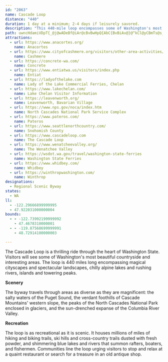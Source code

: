 ```yaml
---
id: "2063"
name: Cascade Loop
distance: "440"
duration: 1 day at a minimum; 2-4 days if leisurely savored.
description: "This 440-mile loop encompasses some of Washington's most interesting and varied areas: cityscapes and landscapes, islands and rivers, and alpine lakes and towering peaks."
path: uwncHdamiVDpT{_@j@wADeBf@iAr@cBvBwHpQ{AbC{BvBiAv@}@^kCl@yCBmTs@s_@uBgASqBo@cFsCgDy@qDWwNf@i@NSLy@pAoRpZuyApwBwJzMmBdDgE|KyB~Io@`Ei@zDcA~JcEri@o@bGy@pBY^}FhFmA|@Wf@CXB\j@tBCj@b@dBZRLd@HlAM^_Ax@mFbDaMxMmA~A_A~Ao@rBc@nC?fUb@nj@NrDrC|_@DzCIlCOrB_ArF}Uxo@wGdQwBrE_DdFsEnFw[~Yc`@b_@sB`CiDzFo@pAyA~C}ArE_BtFi@fC}@vEe@bDYrCgCh\iGv{@uIllA[rHHlEXrDTlBx@zDbAxC|HbRhCfIlBlHrBlKh@nETxE?fEYnFUbCwAfGkBxEoBzCwAzAoAbAwT`P_CfCs@`AiBlDo@pBi@zBi@dEUtDY|t@HvE`@nHpDnYt@zHRtH?xCmCtjAYpHe@hFc@fDcGz\_@fDYtEMlIJ~G\tFxHd{@LxDBdHUtHMdBk@nFc@zCoApF}EzN]xA[zBsC|X]zBe@jBk@xAsBdDib@fk@mBtD{Odd@sAdD}AfCoCfDuAjAeKnI}C~A_cAlYiCh@{\nB_AVcLfGaA^uAV{{ACseAQiBPiQjDeE~A_HnFaBdAgCr@kKrAaKQaIa@sBk@_OuHcDg@}CNiDdA{IvDmIzCcPlGoXhLeIrDmCxAyT|P_BbB_LjJ{RlOgElB{NdF{DnBsBfBiChB_Bz@iCdAwCl@oXfE{mAxQyOfCua@nHaC\_i@fEyBj@gDhBuQfLqAxAu@jAkInSaAhBiAdBwBzBwJ~H_H`FyDpBmFxAcCf@m\`FgClAmBdBuBpDmTnd@iB|CcCfCeQnNuEfEa@p@y@bBeI`Vu@~AoArAoAf@mBP{[CqIVy_@?sB\w@^cBxA}@tAq@dBc@lBYrBEfBCxEUpDc@tBiA`DcBpByBlAyBV{`@FmCfAmAdA_B~Bm@~Ag@~BMz@SlC?pAv@bg@^lQsA|\cCbZEvAJpd@AlII~B_@hGmA~IiA`FgFpRsCxOuA|Mq@dK[pQBvgCDnEXrFXrDd@lDbAlFlFpRx@rE~@jITtEHzFEdEUfGi@zFw@zE{@~DcBfF}@|Bu@`BsA~BuAtBwBdC_DlCc^zVyl@~c@kEbC}Bx@iF~@gFPuAKaBs@y@s@_AsAuBaGwCgHcFsJg@qBGs@CaJJsCZiCVkGRmKEiBMcBu@iFYkAk@sAgC_DaYie@[_AsA{G_@eAc@m@y@}@y@_@_BYsh@?gCWcA[iBkAuBgCwTw\mJaOs@iBqGsR{@uB{@wAeAmAaF_Eu@{@s@mAeAyC}@sDcK_d@wBk_@}Hm`@OuJYcDe@_ByIwUqAoCwBqC}@u@eAk@yM_EkRuC{KqAkIm@a^GsC[cAg@e@o@]{@[{BA{IGyAUaB}CaMwFaS_CcKs`@KoCg@gCmAkA_A_LsJkM_MwC}CwYo^uQkTaOiRsb@_h@gIiKgCkCeBsAkHoEcCc@k^sDcFKmAHm\tH}D^gCDmCGuCWuE_A}FuBmC_BoBqAcJoIyQiRsB_CaByC_AkC_AuEsEqYUmAiA_E}BoEyB_Ci@c@sCoAcCe@e`@SmA@aCXaBh@cCtAsAxAy@fA_B~Cc@jAcAhE[dCUrE]rhBKdCS~Ca@bDw@~DeU|v@y@bC{AvCu@hAyClCmi@b\aA\eATsBFyAY_A_@sCkByPeNiAw@cC_A_CWsOHyCIuMiAaIeAsCeAgG{EwDmBwK_C_UgEgBQkJA_CKoD}@}KoE{@SiAKsA?u@JsCz@cBv@gAToBOcDyAo@KgI?kIPy@`@}FtFo@|AcAfE]fAaA~AeAx@aCfAgANyAQ}AeAsIuLeAkAkFyC_AuAw@gBMeDNmGIsAi@yBoAgDW_BCeA@uBv@eFF_A?y@GmBc@_Cy@kC}@{DW{CaC_p@o@iGaF}Uo@mCs@qAa@g@sAgAq@W_Gy@iBm@iAm@w@q@uAgBs@kAiCsHqG}ScGkR]i@_AaAyCmB}Bw@cBSo`@?y@EkAYo@_@mAkAc@s@yF}MwB_EwAaAsN_Gs@GyARiAr@}FjEcA`@u@Fs@Ei@My@a@[Sw@eA[k@YgAsE}Z}@gD_LcU}@_BkBeEmFeRqIg[{@}B}@_Be@i@wB{AeA_@iAS}a@?cIKy@G_@q@I_@Eu@n@}Bb@aCZsCTmEFgFDoZJ{Fl@gGpM}n@\wC^{FCsHc@oG{O_jAo@mFM{DAcEDcENgDx@mH|@_FzQis@jPyf@fBgHlBiM~PsrB~AiT`Gor@tMcpAfHat@t@sIRuD^_LTeQ~@cdBNou@o@kPYwD{B}SaEwXoBoKcBcNk_@saD}CeWiBiLcEoT_GcXeBiHuNkj@_Sqz@mEcQqFiVsRwy@mCoKOQoEgSiAoEi@_DIs@HoQaUYqOEHwSDe{@a@kDqDiOsTeaAsBmI}FcWcBsFcPsl@iHmZmFoRid@ccBgd@saBiDiNuJc]mFmSe@{@}@s@i@QqPGyBKi@k@Yk@Su@AcZFq}AQ{Ei@kEsAmEyCiIuKwYaKcYe`@qeAgYkv@eBkFmAoFy@gFo@sHmCgt@UwJcCso@wBcn@y@gImI_i@c@yEO}DN_IjGedA`A_J~I}s@vDqVhCuJp@_DxAmIf@aGJyCE{Go@oIsCmSmAqJ{@mJyOaxA_AiMYmGUgJEiQxCamBPaOBaNe@iRmC_h@Y}MDenDOgQWuNa@yZHk\d@uL|@aODmCX_bAXal@h@gKzAuLdJgj@lA{FzByGzHwPvBcEzBcIhAiHV_GBkCMaGiTspDgH{mAaCc^qK{jBuAsPs@qI{Geh@oJsr@M{AeMqaA}To`BeC}VQoDWcL?yITuMtBoVzEga@xAcODkHYuIuBoK{G}WmAkLRaJjEqYj@}HEsD_@_GWeCeBeJkMcg@_@}EOcEEiDDqD^iEj@yEvT_aA|CmMhAmFr@oGp@yHnIapAjA}RBkBEeCSaDiA}Ec@wAsEaIy@gC[gBI_BDsDjB{QlNapAr@mH|Egb@hCsLlD}JhGmMfDyElD{Dt^k[pLsJnAkBrBmDvDiH~AqCrAyDTaCpEun@pEwr@t@gOtA{OlAgG|CsHr@iEJkDEiEoB{PF}B`BiJbFwTfGgVlDyThAgGhBgFTqAfC{GrE{G`LcSjHuLx@cBlE}GxEgGrUaPvCaCjJgLnBgDpGuMzCkItFkPzIk[|HyUtAwJrGotAZoNCwD_@oHsAqSO_IO_VNqExA{G|@sC?oHOwBc@gBgA}CuBiHc@_C[gAIyAXgBx@{K[yFcAyF]cIHeB?iPYqCkLaZcBeG_@eCEk@?}Eh@}U?eCImCiDoMc@gHf@mFpB{Ix@yBbAqEVcBJ_GSsEm@aE_D{PeQcdAgAiFsE}Q_BeFiDsLmDwMsAiGgDsKmCmHuBaHyAmGqAoH{@mK[{HP_GHsH[{Dq@cOyAuJu@_J?yDJeCFiDM_DoC{PaJe^gD{JcDoLqEiRm@{DJiXJyCHoODuXR}PEsDIm@Og@wBqCgIoIsEyDyCgEmBqBkFgCoFaEmC}AgBs@wKcCy@o@}DaBeBaB}MiQeFaJs@wBaFiQ{BaHgC}LsAmKCcPvA{U~@}QN}[EwZaIJsTMcACuBa@qXoIoDyA{CoBcGwFiByAqFkCcDa@gJIsN{@uDm@aGsBsAk@iFyCqH_DqCgBgJyIkJwGyVsVqIcI}EgFqHsGyC_A}Cm@cUyAmUmBk@KgAq@cCoCiA_AyD}@wEAiEmAwCyAsCeBqMwNyD_C{EkEyA_CqGcMgL}Sm@kB}@yDc@uEm@_a@WgCuAeH_@eC_@wMWeCeAaF{@aD{BqGiEqNe@_AgG_JeFoFwNsHmCgAsEyAiAs@mDuDcFwDmAmBuB{FgAsBoAcBcE{GmBiBcIcFaDiA}A_@qJ?yCFkIj@uB?i@KgB_AuEa@y@q@mAmBgCsFkCcKm@yD_@sDe@_DqAkEKqFc@_Bk@i@cC{CoPiM{FuF_DoCcEwByCwD}AuM[iIWqB[mAiAgC_H{K[w@i@gCsBwOEsE_@}FWcBeBmHmCmIuAwBmCiFsBuC_@cAmA{BkAaDYeAi@_AcAeBsBqCyCcBsA_@eA_A_@k@aBgE_BaDyAsDsEyHuEmEaLgNiG}Gw^_d@eBeBsHmGiDuDkJiRmAsB{@y@uIaMsCmE}FsHcAeBoB{FkE_KuRcSe@{@kFsHkAsBeDsHiAuBwa@{t@uOcYgBoD[}@g@oBQqAOsDZeUXgD|AwKnBs\d@oPUkEo@aFcDiUoAqHsBsNOm@a@Ke@_AeCKkHjB_CAcAOiBe@yANwBCsDd@gBg@iA?{APgACoC_A_A_AyA[oACy@Og@Ui@o@uAwCm@uCuAsC_A_DcA{AgC_Ck@_Ai@qAOmAEsANaBZyADw@q@yFcAcEs@}AiBuCo@eBwA}LeFuQ}AyBcEaHi@sAoAeEm@sAo@aAcAkAeCsBc@e@sBaDoAaCgA}C_@{Ao@}AmBaCyG_GmDoDcAkB[{@]mBYsF_@yCcAgCuCmES_AHiAxBuFn@sBHm@HyBUuEyDiY}@mIGaDBsAh@eGLaH?eFS{Cm@sBqAuAqA}@u@{@[w@WaAUgDsAgJyAkByAyCiCoKIk@DsBNaBr@}DHaACq@UmBEoADqAh@mCDy@EmBsAsGe@aDmCsIc@eAUSy@mBi@_C]gDu@qDsEqRsBiFsFmRaGcJcA}Bo@gCYsDSmEByD|Cai@_@kCc@mAu@eA]y@Kg@MsBHgAh@_Bl@g@xBcAnBoAv@k@xAsBJ]RuBCyB{B_JSuBDy@R_A^q@nDgC~AyBpB{DbAgECqB_@gB}AyCuBmCkKgHm@s@kAmCMsBBkBDs@n@gDrB{HxBmC`@qABg@?sBq@kGIeDEwDIyBoA{J?w@NgAZgA|CyD|AyDnBmC^w@fCmJ~B}H^k@lEgDbAyBj@{BNYr@u@bA[vCWt@StHgFxBm@lCe@jEY|UgC|B_@l@Y`CwBfBiCnJyPn@g@nAg@lEkA~AyAhAwAhAuCb@_BPuALqA?_CSaE{@yDmBeFsDwNi@yAe@s@c@ScAFiC`BcBt@}BZs@DaAKsCeAy@BaUlB{@RsAp@cC`Be@Js@?mAQeDaCq@Se@?k@?mATmHjBy@Ks@_@uAiAw@I}EHaAR{Ah@_CtAcARu@@iAk@cAaB_@sBEsAD{GHkBN{@XiA^m@nBsA|BuBn@}A\aBJeADeA[uCsCgKOqCa@uB{AsEYyEUy@aCuDkA_CwDmKo@sAOGm@?s@JuB`AyBr@sD?yAW}Am@_D_CcAmAgAoBQq@_@aDs@eIYoBi@}BwB{F{AuHUyCYqAg@{@a@k@qB_AiCUe@Wy@q@uAiB}@w@iIyC_GsGc@m@k@gBqBkEiGcDu@y@i@eAi@sB]qBoEih@IoB?uBHmBTeB|BaKj@yERoIs@i]?gALaBbD}VzBmJpGkVf@kCz@{GvCk`@V_B|CmL\iB^_FVaB`AwC|CiF~@_CRs@d@gFd@sD~Lo[h@iLT{A\kAn@_BjBmDzD_J~@iBnB}FpEyUfGcZrEuQHgAbAuGnAyClB}DlAuEjAoGhCmQrC}On@_D~AgG`CgGj@mBb@mDX_FrA}MnAyGbBcHf@cG@}CEs@]cCoAuGU{CCcBNwIUqEi@sFMuBBgFx@aLh@mENs@bAyCzAyCrAsDr@{CH_AD_DAs@YkCSy@cBaE_AoJYaGA_EDaEN}AdAiFXcCHsACoAK_BWgA_C{HKwABgBPkBdBwNFcBCaCEyAOqAyC}Mc@mG?uEOmEYoSh@mIDmGu@{JCgBHmBt@sCb@s@|@_A~B_Dx@eCZ{Al@_BpFoKnAkHbAgEn@gAlDkEp@mAjDoLb@wBj@cERi@n@oAh@e@jB_Af@a@zAwB|BiKZg@jAw@`J{Dn@w@x@uAjA_Ej@aAp@w@|DuCbDeHbAkCnA{BdAaAdF_Bp@k@r@_Ah@mARyBN_D^yA^{@rA_BxBy@bBIh@MnAm@fDmEhA{@fK_FzJ_E`@Y`CsCn@e@|@YdBKvAPdA?x@S|GyDvDwAjIoEpJaInBy@bDe@|C_Br@k@r@u@tDuG|ByCrAq@pE{@pAu@fBuBhEmHxFuHlCqEn@aBjCcMx@qChDaDhAsAx@}AbD}I`BmCz@y@zLkGr@S`A?jDh@hCKzGgCjBWxO_Ar@]hA{@dAg@hEY|@]rEmFdIcFtDkB|NgLrBaAjM_E~D_B`CgB~U{SfBaArGqBfBgAnByBvDaHxBaCbAw@nTuKbAm@xAqAjB{C\y@d@mAfCqIn@aB|@gBjCyC~HmElAaAp@}@fBmC~@yBxBaIx@{BxAsCbEkGfBaCpBgBf@]vG{BhB}@hDuC~@kApBaEhCmGlCeF|E}GhCmErCyDrRwYhQaWdFgGrLoLnCcCrCqA`GmA~WeEvCm@rAq@zHoFvH{F`IyGrBeC|JuN~BoCpCoClDcCnEcC`FiBrF}AtBiAjBkBlAkB~AgD|DiMx@wBbAoBrEeGjNoOlCaB|CaAdD}AxBaBfBmBhB}CrAiDrAeE~CuObAiDrAoCrAaBh@a@tVuQp@_@~@YhBQvHKnASrCeArSqNz@_@pAg@xA[dLcAtA]dAg@tB_Bz@kAx@mAdCmFhAsBtCoChBeAbFyB`FsCrHgDhOsHtDsB`AcA~A{BlBuDdBsFvHcYrB{FlAwC|LkSfF{HdN}UnIgNrByBrCkBzAe@fIwAvDQt_@e@xO?~BGfBc@rBkAtBgBlEyEt@s@|@g@nCw@vEa@pBm@dA_Al@_A^{@x@}CN_BDcBe@{T?aGf@{Nj@iTZ{GX}DToBrAaIxC_OfHkUXmBHaB?mAOwA_A_CyJaMsBoDoFyQmAgC_AoAkOuPiDmEyL_NcKcQkF{J_JwOuAeDcC}IsBwGwAiFmGw[{@_Ei@yAi@mA{JaPoAyCiAcFgD{Qk@mDOwBE{@f@oWr@wLR_B^}AdQg^h@q@lEgCfK{EjEkCvJuKjAgB`@sAFq@AmBMy@a@sAYk@s@k@s@MgAPg@Zy@jA]pA{@pFmAhC}@`AuGrCgEdAoBTmFOoKsBcDw@oC{@qZuMiAo@cBsAwJeKaDuB{J}FmFsCyEsBuo@w]sEwAoIiBcJsA{HNqKh@qK@qBPuTrEaFtA}EjB}@j@aB`CgBzEeAlBg@d@{@d@sBLcBg@cAg@cTgNoEaCkFcC}H}C}EeAoNs@sEsAsEqB}AeAy@u@oSc\uG{Je@kA}A}EaAqCyAsC}@kAiA{@aIaFqKmH}@}@cAuAqAwCy@_Ck@oCa@uCiAsLk@_Dy@eCsFwJmSk]oByDkAsDk@wCmHs{@M_FBgEdAm\DkEKuH}Ceh@[oBmCsKY_CEyBXwQCsAcEek@OiCCyC?mDHeEx@sKbFih@vAgUxAeZNoFImDe@_GcAaJIyABsIvGsa@tA{Jb@mBnBgG|@kBxGaLh@gA|AaFhBaJbAqDtAsDpHwObAsCj@{CrA{NfAqIfJsd@TmCDiCAkCSaC_BoMSeFRgEXsClGw\bAoJZkGBoKIcLJiOa@yEi@aDqC_LkAaCcCsCs@eBy@aEsBaL_@aFu@aOS_CUmBm@aC_DyImCgH{AoCgDyEaEmEcCsDsAaDu@wDo@{EwFaq@o@aKOaIIiQ?iMHeEJaCb@{F^qBXeDnAuGbCiJ|FoOfFkMf`@e{@`AuCn@qCr@uGj@aK~@uF|DqKvZ_~@~Km[tAyClAqBdLuL~PcTzOoOr@y@bAkBx@aCj@gCdIed@^eBx@_CrAyCtAuBdHuHrHyGdMsLtCiEhAqC|@mC|D}OhAwD|AoGt@{BhB}Ej[ii@rBaEnAyCzHw[xDgQ|CwLlAeErGkPzIaWv@gEJaBJuPNmE~@yHjAaH~CoKrEuFbEkDzOuIzEmBbD_CrDgFlAgC~@kCbByHnA_EvGmWhCsK\yChB}RhAyFfHkS|FgS`H_XdZeeAdDgMrDcLbAeBhBaC`L{K`EqG|MsX\eAnAoGfDqL|CqJrCyDlG_GrR{OlGuE|FaB|EyBfHmEhB_ClCkFjNm^vF{OfHqUbB_FfM_X~GmLlI}LbDsFrCyFrB{GnAmHl@mJd@mKl@{JxAoHhCcJnCsIpE{T~Pwr@fIq[fCuKxAsI^yKbBqPn@aECqAKy@_AgDcAmBh@eA~DmMvAaCj@yBd@sChHcPT_BH_@NKNArAhAxBtAl@Lz@W|@m@zFsEpCmAdMe@bAYdMsIbKoEpC_B`NiMpEgCzPyG`GyBfKmE~PgKbCgArG_BtFE|W`AhXn@vCK|\kCj\{CbDcA|As@~AiA|R{SpIuJr@kA|KeZfCmE|FmG`VoPhDyCrIaKjDgDbCeBrEeCbEaAnB]|AIhNKbCc@rKoCvC_A~QwA`Hu@|Bg@lEkBjA_AnLiLbD}BrCoAvGyAfEkArUgFpBs@ld@y\nW{QrJkG`GaClC_ArIaB`Ge@lBEtSKnBYx@YlAe@hBsAt@u@xAsBpB}Eb@aBj@sEfBeSxB_RlHor@v@}FtAyI|C{MfL_\jYyu@dR{g@|A_CtC}C`SmQbFgFpi@mg@nSgShBmAvGoD~b@cWpH_EhQ{MnC{A|CkA|AWjNUrAY`JkDp@Q|@?nDVro@nIdBn@xArAvAzBlIvQdAjBrSvUbBvAjHbEbChA|ItCjNrI~G|E~DjDjHzGxLfJtUhPj\vThApAt@dAvBxDnAnB~KtRdBfCxO~MjNbPh@r@nAlCd@xAfCxJlAlDt@rAvBxC`JzIdDrDlBxCxAtCzItTnEhKfDzIfGlOdBfFjDfLd@nArA~BxGrI`ClCnA~@bC~@|Ad@vJlB`NzCdEDlLQhs@sA|DVrC^vErAzBdAzd@xWjExD~KlKlBtAhB|@|AZdy@`MrDKjCgAn@a@x@y@hAmBx@wBj^_cA|Uuo@nAqEd@}CXeEBsDIaCYyCcB{LEyET_D\gBj@sBrAeC|AgBbCsBxFaDrAe@rDy@vBSxBCnUp@|OpB~BFvDSxCy@rZ_MxRiKlMiKvHgHdCqDzEwIvCkEdYq^dGgF|DoC`MyJjBmB`CgDhB_DvTsc@rCuGdBwF`Vq{@dCsIlAmDxA_DxDuG`VeZpAsBx@gBfBmFdAqGb@{FDyHEyUBmGJ_Cb@eFn@uDtAeFlBiE`GmHb@y@t@eB~@{D\sDxFy_Al@iUl@yFl@aBfAsAdAy@fBUxDAxAYh@Wt@m@|@aA|FaJv@w@dBoAdCy@l@CtCLvA\rAl@xBpBrArBlAnDjBtKd@hBlAvCv@nAdC|At@PbPbA|B[jAg@lA{@x@eAbDmF|@y@nAm@nBO~@Dtl@jM^@hAKpF_CnBm@xAAhCh@tGjCdS`J|BxBbAlBVdA`@fCtAbRh@xKh@fFn@fB^r@xAxAdAj@fBj@|E~@fDLxAMnAWfAk@jAaAdA{A~ByEdBkCnB_CbC{AlC_AzIqA`Ja@lHw@rCu@hCqA|@u@nCeEfEyI~@uAxA_BrBcAhB[bA@vDv@nBD|AYdAs@vHgJjMiQ|CsCrDyEfAuDj@_ExBiUXgEEsCUwCm@oCYs@cBgDgOgScB_D}AoE[eCYkD?mEj@kQ\aFj@_El@sBfKkV^}ARcC?iAOoBc@kBg@gAoF{Ho@}Ao@gB_@qBYiCEsBFgGr@o^|@_\DkAb@uDlA{Fz@sCrAyCbBgCxAcBbDsCxAs@xAe@j`@qJlBkAvBeBnAmAbDyDlCmBbD_Bn_@iOnFmBfCyAt@s@xBcDd@aB\gB~@{P~CoW`BqKlUe_At@}BdL_X~@}ClAqHnD}Y^eEHsADgFEgBe@kEWyAq@sCo@{A{CyFeAmCy@qCqDyV`HeH~I{GbGgDvDaBbF_BzGsAfIsAbf@sJrlAuV~KuBpeB_^~O}C|E[nC@lDPdHlApl@tPnDxAjPfItDlAzAJvAC~Ci@tOqIfBo@dB_@rAKnC@dJhCxB`@`CLnAGrDqAhCoBbP{NtA}A`DcE~QcXtGaJ|AgBbCyA`Bk@bB]nHo@fDIhAH`Ef@~NjCxEfAhPzCdDd@xJdCxE~BlCfBvKrIbC`AlEvAfBTbFLjKo@fGS`Z_@xBDfEn@jBl@jCnA`F`EfArAnBdDtFhK|EhIpHxJ`GfHtChEzBvDf]nv@bFhI~MzQ~CzD~MfRrUxXbDrDbDfC`EvBnAd@lCl@bFj@hB@~BGvQ_BbDq@`NmDbC_@rCMhA?fDVlInAlEd@bC?bUsA`FK~BDhOdD~`@nKnTdFzGtB~Q`JvEtDbDjDlKhMrBlClHvIfChCbB|BhDlFxAnDp@lC~@dAV`@tG~NrAtDdA~ErAhJZlGFpB?nIQnm@P~DTjC`@rCdAhEt@pBt@rBbBtCvClD|GxExC~BxEhFtDbDbDxAbXnI|B`@nBJfFEdCHfQ|CbCv@rBdAnXhTpChBnEjBpXzEfCx@~R`MfH~DxAj@~A^pBNtCBfF]h@MrCmAnDgCnKkGpJaFvBeAhAYxB[xAEbCP|Bb@zB~@|q@j^bEjDjNnN|B~ApEtBfCjBfQjRnBjBrC~AvQlHzd@jZd@`@vAjBdBvDtIl]fHh[fA`Gp@bFl@dFn@`JXrGJtGBxGUd|@Cjb@NfK`@zKl@bJ|@nJx@fGhBxKdd@lyB|TzkAvFd[hAlHx@xG~@zKTtERnHHjIGzm@GfHOzD]`Ek@dEiAnFgCfJiB`EmF~IeAxB}@`CmBzGUjA}Eb_@sAvMi@dIy@nm@AfHJlO^jOt@hOfAdOn@tGrBhPhCbPbDvOzDlOnHbVlQ`m@xt@tcCdEpMhGlOdCrFjGtLtC|ElDpFpGzIpEfFfIlIrInH`JnGjEjCrFrC~ExBnGzBzKxCvIbBzn@pKbAXtOpCrE^~BK`Ca@zBy@vBqAfCyBlPwSpDeDbBgA|B_AlD_A~t@uLzBeAdAs@|LoKrAy@~Ae@|IwAzBAnBRr@R~@b@|HtFnBx@`Dp@rCLfUw@dBH`BXjCjAvAbAnArAlHzIrApArDjCxDhBl`@lNrCdBzb@pb@~B|AfP~H~CfC|CpD`K|QlA`BzCrCzBlAhDv@`FPlm@@|YJvFp@vAZhFfB|Ax@vE~CbF~E~PbUt\nd@|A~AfBhA|B`@nADr|AfAbPDrDa@vDeAzJkFjBo@fDk@|BKrBD~AV`XnGrz@nTnDtAjFrCfIbFfElB~b@dNnEpBlCxAfEtCnaAt{@nPzKfl@vZ|Cz@~ANrBElBSpNcE`EUnCJlANnCr@lAh@hC`B~BxBx\f_@~CdEnBrDbBlE|@tCrQjo@zOfj@rAfDn@lAhBlCjKfMxAlAxAx@|Aj@te@fLxDrAtDxBbDxCnAtAlCdEjOb\r@tAnBzC|@hAfCxBdAr@vCxA~DlArDXvvCRbALvA^dB~@~NrL`DlBpBt@pDb@hUdB~ACbC_@`IgDlDg@|CIv]JfAGnCk@fDkAb@N`@f@?rCKlAw@vByFbLm@x@k@`Bc@~BsB~h@_Cp[mDja@WrFGzC?fDNxEXnEr@`G|Jnc@TTxArHHr@hB`JRrAL~DGvBUlBiA|FCp@cAxEs\noBqBzNiDbYyAhKa^~oC_M|aAqAvGoBdIyC`KyDbKgFrJwKpQqK`RwDjEgBtAqBjA{DfA}Fr@mGd@yCd@aExAgGjEyTdQgIjHgD`EwB~CkDfHqAlDgI|ViVjw@kE|MiCdH{@jB}DhGyAxAgDtCoChBaFrDyAlAcClCsBxCkLpSoBjEyBvIqFlXcBnJ[rBYfEStHZtKvGji@ZfDCrFYrCw@hCaBdDoHlIaAjBy@fC]fB[~C}Cd`@yBnNmEtQqEnM}DhMaLh_@gBhJu@fF}AbOe@tKUdOP|JzDrbAx@rOz@|Sb@nGd@tQBpEOtIu@bPIjB_A`Km@fE}AxHkBhI}AlFoTrm@cUvk@yKzRcKvPwAdBwGxFcHhIoDpG_HvNI^ePb^cUff@o`@h{@uAhCq@~@oElEqWlO{AfAaB`CiBdEuBxIm@zA{A~BmA`AcDjAc@@wLi@{KOgDj@yAl@wBvAuA~Bs@nAkApDc@zB}A~Kk@rBk@tAad@fu@mCrFuCnHcCtI}CfOsB`HiAxCwEzJyBtGeNle@{EzP_EnMy@fEI|Fl@bJjBfGrL~Y`MrX|EvJ|NpWzBbFfExNdApCvCtJdApER|CIjDYtBwBrLGrCNrBHx@f@~A|AdCl@lAz@`Db@fCL|Ax@nEhCjInAzFbCnOZtCAlMDzJEzGGdA[xB_@xAeBrFaC`Ge@r@qBfBmDlCaAxAmAlC_@n@cCxBuHbEoHpC}@f@qFrFmLlFsCr@cD@aC_@uBBqEx@{@^q@l@eF~FgAz@o@PcCJsBe@sCY_A@_Bh@sCrB}@RmBR_DJsAd@sGbE{FlBsHpB_OdCmBt@kH~Fo@fAoCdGwAlB{AjA}C~AiQlAgHzBsBf@kBVaG@iAHwBdAmHtEoAd@wFrAqF~A_@@e@KsBgAeI}Go@]aDkAyHaBgBkAm@u@qDsFo@eBmA{Em@yAe@y@uBgB}Au@iBA_ALsB|@eF`BuDlByAvAcCbDmBbB}@l@u@VeBTwEXcEJ_M@mCt@{@l@sAfB{DzGu@bBe@f@sA`CiAjCyAzBiCvBy@TmAPiAE}Ey@gHy@m@?_A?uCrAgCdByExEmAzAsBxDmFbPi@~@_AjAmAr@kC^y@@_IUq[gGsIk@qDsA{BWgDBug@zAuZp@wARwA^cGxCeAr@{HhHyCjDaBdCeLpU_FrIyAxA}A`AqAl@aCf@cDHmDc@}PuDaSsGaIaBgIkAyHaB_JeCwCm@wC}@qEmBej@sSiEe@eOk@cB?sC^aATuBvA}CzCeDbCqAl@sA^iEXsDQib@mDkLm@ay@gBoFEuMZsHv@aFrAyClAmD~Ck]hUcDbCs@|@oAtBi@pAu@rC}@xGc@lGgGzjAiAtOuAnOkFd`@UrDMhE?nCJ`Cj@bI`@jCjDhOvDlOxBrHt@pFRxG?pCIfDgAnIeDtNqHjYsDlQqFnTsExRuIt]}GhUmJjZmB`HqHhViBvGy@pB_FtQoMzi@_@lBcB~GyJv\gIjZsBrGkDnMgAfGe@bFOrESlQ[xEYtAaBrF_ErIo@hB}AdGYdB{@rImCbg@E~GJdCXbCfEtThB~Ht@xBfGtKt@~B`@nBP~A?xEu@xT?hCPtCf@jCd@zAnArCvA~AbBfAfGbBxBfAzB`Cl@pAd@~A\fBPzBFpBy@~VC|BHxBT|Dh@dEpEdXtApDpDzFj@`Bb@pB^tDClDWhDs@fGuB~NaAjFe@dBwHdUaArDw@zESpBY`FEpCJ|ENlC`AdHhBrGdChHx@pC^bCHrEEbB}@fHQfD?lENlA`@jCfAnC`F~HzFjKjFpIdCnEpAjDrAlGn@|FDnRJdEjArF~BlIx@zENlC?vCItD_@lID`DNrB|@rFhCfIpHxWh@bCt@lFnApNLxDBnOD`H`@rDn@fCv@jBzAzAzHjGlAzAn@jAb@z@~@vDh@xGGnFkAzIiHxb@kAzEoAdDy@jAcGxGwBtCYR{A`Fs@fEwBh[_DnYyBpMkJha@u@bCsAlCcA|AsBzB{OfMaJnIs@bAcCzF{AtEk@rCw@dMm@vNd@zGxArHbChKvFtJh@^|@jEt@lHbBpQDpFKlCwCjTI`C?bCNrCvDlZ|BrLx@tChBdFlBrErD|HvNbUdIlP|FrJ|G`JrCtCxApAtAj@bCl@vCLjHMhCQzJuB`HyBbGiCrC{@pB]dFB`Hx@vCx@bCz@nG|DxJrHnChC`EzEzN`WjAtC|@~Dl@zA|C|FxDrGx@`Bn@rCVfC?zCMxA_AbEkHxPiB~Fg@dCo@|EWvEGfBFnI`A`NLvC?|M`A`t@VbJ^pDTnAfBjGx@`BtWpSzDlClK|Fv@l@pJtJtObSpKfMfCfC`K~GbC`A`QjD`Df@~BPfGLjCW`AUlAe@~AaAx@q@lAkBZu@r@qCPuBFyKN{Dt@uJR_EIcXDm@HIXsB^_Br@uA^a@Z]bAa@rAObCv@d@d@lAlBZlAXrDNd@B`E_@p^N~Dn@bExHh]vA`I~KvaArBzRnCfVx@lKDpA?fBK~Fe@nE}J`g@sLnp@SnBcAx\u@vQ?bBNnF~@pSXdDjAnm@AvEUbHSfCiChS_AzJIxDHxJSzDcCvQm@jH]bUs@vXI|LSfLkAhRQfEAlILbYT~Et@tF|AlGr@xDt@fH@zG^zHxAxc@`Cxh@bDd|@CjDOfC[rCy@fDw@~BqEnKu@`Cq@|Di@zJ?bHPrCf@lEr@|Df@lBvAnDpLbWbAvCrBnJn@nFr@dJ`AhTfC`d@h@pPKjHm@`KyCfm@?fIXjYNtIHnPCdAEzAkH|cAmBpVeAfLKrFJnCNjB`AlGhGbUzAhGp@pDZzCBrEShP?~GHdArAnH|En[TnBNvDBhBOvDi@vE]~AoE`QsClHgBhDuArBiL~L_BrBmAlBmCxFoCnJ}Ib`@iAnFmA~CuAzC}@vAoBzBwZ|XmAdB}BzEk@jBoAbG}C|ScAlF}AjEoEfJ]fA_@dBo@zF_@nNWrFaA~HqA`GcE|OmHhWuN~b@gZb_Ai@lA}A~B}GhGiBvB_AtAs@zA_BpEcAtE[lBgB`Oi@vBk@zAa\jd@wAxBeBlDyAlFaBvLq@~DsAzE}BxE_c@tm@kq@|~@eH`K_g@`r@sE|FiSnXcCjCgDtBkIlDcFdCoBrBi@r@aBrCiCtGaP`^gHjNcKbT{AxBiAd@yJjCmLhF}HrCeEr@sJdAmCd@cBp@yArAoAdBcAbCi@pCUfCEfMHhCJhAxAbJNfFEbCM|@e@vBy@jCqFhL_Vzo@iA~Ds@nFStFGdIJnDZpCh@rBrAlCpFxHhAnBbA|C^zAXfCNdEIfDS~Bk@nEM~BRnKKjFq@zF{CtQsAfEiCfG}@rDeAtJm@pD{@zB}AxB_At@gDjBoApAcAfBUr@y@~Dc@fFKnEDnBZfDl@nCnDnNbAdF?ZKdE}@fL_A`JOx@iAzDyAdE}GbPy@rCg@xCKlD@lAVjDt@lDvB|Fd@|BRfB?jDMtA[jBqHhUcDbTyAfGkI|X{AxDk@`A_DfEyL`OuMvPyB~BeCrAcAXeAJkCEoCy@{JoIcCw@uBGgARiCx@mAd@cBdAeBfBcBjCyA`E_AlEUhBQvDDzFZxHNnGP~ClFvvAVpGJtHS`HK~Ao@bGo@dEcEnQ{VddAeBfG{FtVoN`k@mDpLaBjE{Tth@gJfUoNp\_ClGwIvS}EzKcBzEwB~EiJ~YuJ`VsXbp@gBxEm@zBk@dDU~BOtFDfCIjb@k@lKoBzPS`EJjvAIlEe@pHeJbo@iAzJQ`FCpCBnJzAnSzFd{@xBvZ`JztAlFbWzCzM|EdY`A~Hl@hIN|a@J`H\xEd@zCtBfLnJ`j@nEbVb_@hwBz@dG~@tIpCp[xAtOFrFKnEYdEuWhoCg@jJChMs@vq@JjDZdEbBbOVrDD~FyBzlAeHdlDHnKn@zN^|NBlKOtI_@~Gi@rFiAlISl@cCtPkMd_AmCbQ[lCm@lDuBtKy@~C@ZkUby@s_@xpAmHdVgHbWsDtK}B~Es@lAyB~CsEzEynCjwBkD|CcBrB_DdFu^tn@mG|NaDdKgC`LqDvTsAfGgH|XcAfEy@dEk@`Ei@fG{@rMu@|EeArEwAvDiAfCiBrCuCrCwChB_C|@mFr@}A?wBQkBUkrAoY}FyAmDk@wEOsCRiDl@gFzBqBxA{C|CgB|BiCrEo\b}@uF|OqCvKuA`H}A|Ju@rGs@nJ_@`IUlNM`_@K|Fy@bKi@fDgBdIiGjWcB~FyBnF}AzCmDbGoAzAcCpCkLjK_@PgB~AoGxGgEtFaJvMyC~EaFfGsBpBsBrB{^lXwDbCaGbCiIbCmAr@eAdAs@fAo@xA_@rA_@lDC~BE`e@?`{DElGSxCeAnFgGzQiArE]rBKtJDdKR`BX~@zA~Bt@r@vCnA`G|@jETbH|@xCj@bCx@|D`CrDxCrB~BzLbTfDlEpHbFf^dBfF\~KfAdGXpY{@~H]rHgAxEw@`D{@z\gHdEMvGRzFr@pO}AdGoAfIkA|BQbABzE^jBr@|CxBnCtCtBdDzGfOnBnDl@x@~CvCjAfAt@`@zBfAfCz@RZvKzDhCpAXX^~@R~@D`ByDb]YrEOxCSbL{DnjAq@bYKpKO`d@?~^DlMnAlk@h@jQd@~G~@|JXjG\bw@Hbf@O~CYpAm@`BcI~Ni@tAU|@SxAEhDJhVHvAh@tCx@tBh@~@xIzHG|@?rANvZhD@
attractions:
  - url: https://www.anacortes.org/
    name: Anacortes
  - url: https://www.cityofcashmere.org/visitors/other-area-activities/scenic-drives
    name: Cashmere
  - url: https://concrete-wa.com/
    name: Concrete
  - url: https://www.entiatwa.us/visitors/index.php
    name: Entiat
  - url: https://ladyofthelake.com
    name: Lady of the Lake Commercial Ferries, Chelan
  - url: https://www.lakechelan.com/
    name: Lake Chelan Visitor Information
  - url: https://leavenworth.org/
    name: Leavenworth, Bavarian Village
  - url: https://www.nps.gov/noca/index.htm
    name: North Cascades National Park Service Complex
  - url: https://www.pateros.com/
    name: Pateros
  - url: https://www.seattlenorthcountry.com/
    name: Snohomish County
  - url: https://www.cascadeloop.com
    name: The Cascade Loop
  - url: https://www.wenatcheevalley.org/
    name: The Wenatchee Valley
  - url: https://wsdot.wa.gov/travel/washington-state-ferries
    name: Washington State Ferries
  - url: https://www.whidbey.com/
    name: Whidbey
  - url: https://winthropwashington.com/
    name: Winthrop
designations:
  - Regional Scenic Byway
states:
  - WA
ll:
  - -122.29666899999995
  - 47.922031000000004
bounds:
  - - -122.73992199999992
    - 47.4678310000001
  - - -119.87568699999991
    - 48.72914100000003

---
```


The Cascade Loop is a thrilling ride through the heart of Washington State. Visitors will see some of Washington's most beautiful countryside and interesting areas. The loop is 440 miles long encompassing magical cityscapes and spectacular landscapes, chilly alpine lakes and rushing rivers, islands and towering peaks.

__Scenery__

The byway travels through areas as diverse as they are magnificent: the salty waters of the Puget Sound, the verdant foothills of Cascade Mountains' western slope, the peaks of the North Cascades National Park enclosed in glaciers, and the sun-drenched expanse of the Columbia River Valley.

__Recreation__

The loop is as recreational as it is scenic. It houses millions of miles of hiking and biking trails, ski hills and cross-country trails dusted with fresh powder, and shimmering blue lakes and rivers that summon rafters, boaters, and fishermen. Communities line the loop urging visitors to stop and relax at a quaint restaurant or search for a treasure in an old antique shop.
